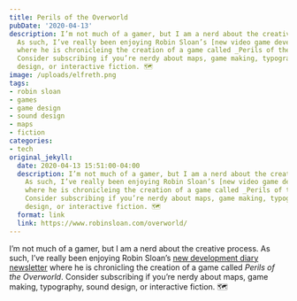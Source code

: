```yaml
---
title: Perils of the Overworld
pubDate: '2020-04-13'
description: I’m not much of a gamer, but I am a nerd about the creative process.
  As such, I’ve really been enjoying Robin Sloan’s [new video game development newsletter](https://www.robinsloan.com/overworld/)
  where he is chronicleing the creation of a game called _Perils of the Overworld_.
  Consider subscribing if you’re nerdy about maps, game making, typography, sound
  design, or interactive fiction. 🗺
image: /uploads/elfreth.png
tags:
- robin sloan
- games
- game design
- sound design
- maps
- fiction
categories:
- tech
original_jekyll:
  date: 2020-04-13 15:51:00-04:00
  description: I’m not much of a gamer, but I am a nerd about the creative process.
    As such, I’ve really been enjoying Robin Sloan’s [new video game development newsletter](https://www.robinsloan.com/overworld/)
    where he is chronicleing the creation of a game called _Perils of the Overworld_.
    Consider subscribing if you’re nerdy about maps, game making, typography, sound
    design, or interactive fiction. 🗺
  format: link
  link: https://www.robinsloan.com/overworld/
---
```


I’m not much of a gamer, but I am a nerd about the creative process. As such, I’ve really been enjoying Robin Sloan’s [new development diary newsletter](https://www.robinsloan.com/overworld/) where he is chronicling the creation of a game called _Perils of the Overworld_. Consider subscribing if you’re nerdy about maps, game making, typography, sound design, or interactive fiction. 🗺

